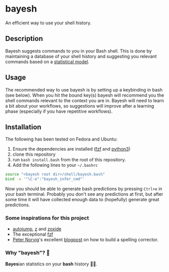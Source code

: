 # bayesh
An efficient way to use your shell history.

## Description
Bayesh suggests commands to you in your Bash shell. This is done by maintaining a database of your shell history and suggesting you relevant commands based on a [statistical model](https://github.com/mads-bisgaard/bayesh/wiki/The-statistical-model).

## Usage
The recommended way to use bayesh is by setting up a keybinding in bash (see below). When you hit the bound key(s) bayesh will recommend you the shell commands relevant to the context you are in. Bayesh will need to learn a bit about your workflows, so suggestions will improve after a learning phase (especially if you have repetitive workflows).

## Installation
The following has been tested on Fedora and Ubuntu:
1. Ensure the dependencies are installed ([fzf](https://github.com/junegunn/fzf) and [python3](https://www.python.org/))
2. clone this repository
3. run `bash install.bash` from the root of this repository.
4. Add the following lines to your `~/.bashrc`
```bash
source "<bayesh root dir>/shell/bayesh.bash"
bind -x '"\C-e":"bayesh_infer_cmd"'
```
Now you should be able to generate bash predictions by pressing `Ctrl+e` in your bash terminal. Probably you don't see any predictions at first, but after some time it will have collected enough data to (hopefully) generate great predictions.

### Some inspirations for this project
- [autojump](https://github.com/wting/autojump), [z](https://github.com/rupa/z) and [zoxide](https://github.com/ajeetdsouza/zoxide)
- The exceptional [fzf](https://github.com/junegunn/fzf)
- [Peter Norvig](https://norvig.com/)'s excellent [blogpost](https://norvig.com/spell-correct.html) on how to build a spelling corrector.

### Why "bayesh"? 👀
**Bayes**ian statistics on your **bash** history 🤷‍♂️.